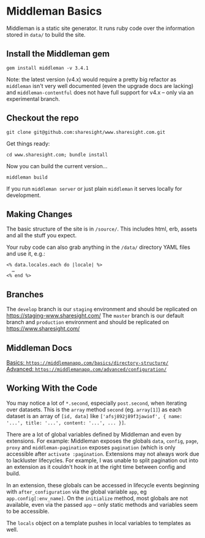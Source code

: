 Middleman Basics
================
Middleman is a static site generator. It runs ruby code over the information
stored in `data/` to build the site.

Install the Middleman gem
-------------------------
`gem install middleman -v 3.4.1`

Note: the latest version (v4.x) would require a pretty big refactor as `middleman`
isn't very well documented (even the upgrade docs are lacking) and `middleman-contentful`
does not have full support for v4.x – only via an experimental branch.

Checkout the repo
-----------------
`git clone git@github.com:sharesight/www.sharesight.com.git`

Get things ready:

`cd www.sharesight.com; bundle install`

Now you can build the current version...

`middleman build`

If you run `middleman server` or just plain `middleman` it serves locally for
development.

Making Changes
--------------
The basic structure of the site is in `/source/`. This includes html, erb, assets
and all the stuff you expect.

Your ruby code can also grab anything in the `/data/`
directory YAML files and use it, e.g.:
```
<% data.locales.each do |locale| %>
  …
<% end %>
```

Branches
--------
The `develop` branch is our `staging` environment and should be replicated on https://staging-www.sharesight.com/
The `master` branch is our default branch and `production` environment and should be replicated on https://www.sharesight.com/

Middleman Docs
--------------
[Basics: `https://middlemanapp.com/basics/directory-structure/`](https://middlemanapp.com/basics/directory-structure/)  
[Advanced: `https://middlemanapp.com/advanced/configuration/`](https://middlemanapp.com/advanced/configuration/)

Working With the Code
---------------------
You may notice a lot of `*.second`, especially `post.second`, when iterating over datasets.  This is the `array` method `second` (eg. `array[1]`) as each dataset is an array of `[id, data]` like `['afsj892j89f3jawiof', { name: '...', title: '...', content: '...', ... }]`.

There are a lot of global variables defined by Middleman and even by extensions.  For example: Middleman exposes the globals `data`, `config`, `page`, `proxy` and `middleman-pagination` exposes `pagination` (which is only accessible after `activate :pagination`.  Extensions may not always work due to lackluster lifecycles.  For example, I was unable to split pagination out into an extension as it couldn't hook in at the right time between config and build.

In an extension, these globals can be accessed in lifecycle events beginning with `after_configuration` via the global variable `app`, eg `app.config[:env_name]`.  On the `initialize` method, most globals are not available, even via the passed `app` – only static methods and variables seem to be accessible.

The `locals` object on a template pushes in local variables to templates as well.
